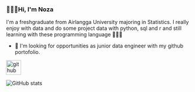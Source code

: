 ### 🙋🏻‍♀️Hi, I'm Noza

I'm a freshgraduate from Airlangga University majoring in Statistics. I really enjoy with data and do some project data with python, sql and r and still learning with these programming language 👩🏻‍💻  
- 👀 I'm looking for opportunities as junior data engineer with my github portofolio. 



[<img src='https://cdn.jsdelivr.net/npm/simple-icons@3.0.1/icons/github.svg' alt='github' height='40'>](https://github.com/nozadeasasmina)  

![GitHub stats](https://github-readme-stats.vercel.app/api?username=nozadeasasmina&show_icons=true)  
